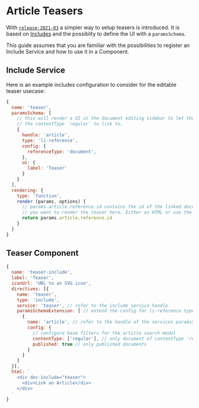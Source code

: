 # Article Teasers

With [`release-2021-03`](https://github.com/livingdocsIO/livingdocs-release-notes/blob/master/releases/release-2021-03.md) a simpler way to setup teasers is introduced. It is based on [Includes](reference-docs/includes/intro.md) and the possiblity to define the UI with a `paramsSchema`.

This guide assumes that you are familiar with the possibilities to register an Include Service and how to use it in a Component.

## Include Service
Here is an example includes configuration to consider for the editable teaser usecase:
```js
{
  name: 'teaser',
  paramsSchema: [
    // this will render a UI in the document editing sidebar to let the User select a document with
    // the contentType `regular` to link to.
    {
      handle: 'article',
      type: 'li-reference',
      config: {
        referenceType: 'document',
      },
      ui: {
        label: 'Teaser'
      }
    }
  ],
  rendering: {
    type: 'function',
    render (params, options) {
      // params.article.reference.id contains the id of the linked document
      // you want to render the teaser here. Either as HTML or use the possibility of Embedded Documents
      return params.article.reference.id
    }
  }
}
```

## Teaser Component
```js
{
  name: 'teaser-include',
  label: 'Teaser',
  iconUrl: 'URL to an SVG icon',
  directives: [{
    name: 'teaser',
    type: 'include',
    service: 'teaser', // refer to the include service handle
    paramsSchemaExtension: [ // extend the config for li-reference type input
      {
        name: 'article', // refer to the handle of the services paramsSchema property
        config: {
          // configure base filters for the article search modal
          contentType: ['regular'], // only document of contentType 'regular'
          published: true // only published documents
        }
      }
    ]
  }],
  html: `
    <div doc-include="teaser">
      <div>Link an Article</div>
    </div>
  `
}
```